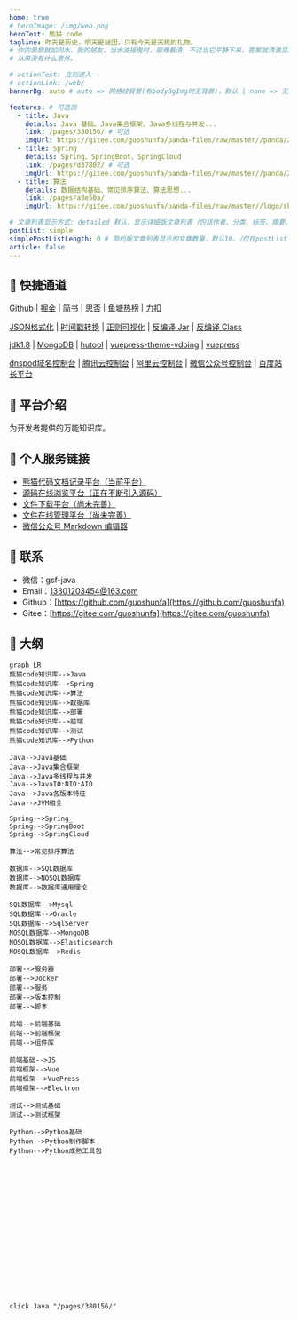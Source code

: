 ```yaml
---
home: true
# heroImage: /img/web.png
heroText: 熊猫 code
tagline: 昨天是历史，明天是谜团，只有今天是天赐的礼物。
# 你的思想就如同水，我的朋友，当水波摇曳时，很难看清，不过当它平静下来，答案就清澈见底了。
# 从来没有什么意外。

# actionText: 立刻进入 →
# actionLink: /web/
bannerBg: auto # auto => 网格纹背景(有bodyBgImg时无背景)，默认 | none => 无 | '大图地址' | background: 自定义背景样式       提示：如发现文本颜色不适应你的背景时可以到palette.styl修改$bannerTextColor变量

features: # 可选的
  - title: Java
    details: Java 基础、Java集合框架、Java多线程与并发...
    link: /pages/380156/ # 可选
    imgUrl: https://gitee.com/guoshunfa/panda-files/raw/master//panda/202109101822211.png # 可选
  - title: Spring
    details: Spring、SpringBoot、SpringCloud
    link: /pages/d37802/ # 可选
    imgUrl: https://gitee.com/guoshunfa/panda-files/raw/master//panda/202109101822005.png # 可选
  - title: 算法
    details: 数据结构基础、常见排序算法、算法思想...
    link: /pages/a8e50a/
    imgUrl: https://gitee.com/guoshunfa/panda-files/raw/master//logo/skill_logo/202109101827326.png

# 文章列表显示方式: detailed 默认，显示详细版文章列表（包括作者、分类、标签、摘要、分页等）| simple => 显示简约版文章列表（仅标题和日期）| none 不显示文章列表
postList: simple
simplePostListLength: 0 # 简约版文章列表显示的文章数量，默认10。（仅在postList设置为simple时生效）
article: false
---
```

## 👀 快捷通道

[Github](https://github.com/) | [掘金](https://juejin.im/) | [简书](https://www.jianshu.com/) | [思否](https://segmentfault.com/) | [鱼塘热榜](https://mo.fish/main/home/hot) | [力扣](https://leetcode-cn.com/)

[JSON格式化](https://www.bejson.com/jsonviewernew/) | [时间戳转换](http://tool.chinaz.com/tools/unixtime.aspx) | [正则可视化](https://regex101.com/) | [反编译 Jar](http://www.decompiler.com) | [反编译 Class](http://javare.cn/De)

[jdk1.8](https://docs.oracle.com/javase/8/docs/api/?xd_co_f=47c934d9-e663-4eba-819c-b726fc2d0847) | [MongoDB](https://docs.mongodb.com/manual/) | [hutool](https://hutool.cn/) | [vuepress-theme-vdoing](https://doc.xugaoyi.com/) | [vuepress](https://vuepress.vuejs.org/zh/)

[dnspod域名控制台](https://console.dnspod.cn) | [腾讯云控制台](https://console.cloud.tencent.com/) | [阿里云控制台](https://homenew.console.aliyun.com/) | [微信公众号控制台](https://mp.weixin.qq.com/) | [百度站长平台](https://ziyuan.baidu.com/)

## 🌲 平台介绍

为开发者提供的万能知识库。

## 🌹 个人服务链接

- [熊猫代码文档记录平台（当前平台）](https://pandacode.cn/)
- [源码在线浏览平台（正在不断引入源码）](http://coderead.pandacode.cn:82/)
- [文件下载平台（尚未完善）](http://file.download.pandacode.cn:81/)
- [文件在线管理平台（尚未完善）](http://file2.pandacode.cn:81/)
- [微信公众号 Markdown 编辑器](https://wechat.pandacode.cn/)

## 📮 联系

- 微信：gsf-java
- Email：13301203454@163.com
- Github：[https://github.com/guoshunfa](https://github.com/guoshunfa)
- Gitee：[https://gitee.com/guoshunfa](https://gitee.com/guoshunfa)

## 📖 大纲

```mermaid
graph LR
熊猫code知识库-->Java
熊猫code知识库-->Spring
熊猫code知识库-->算法
熊猫code知识库-->数据库
熊猫code知识库-->部署
熊猫code知识库-->前端
熊猫code知识库-->测试
熊猫code知识库-->Python

Java-->Java基础
Java-->Java集合框架
Java-->Java多线程与并发
Java-->JavaIO:NIO:AIO
Java-->Java各版本特征
Java-->JVM相关

Spring-->Spring_
Spring-->SpringBoot
Spring-->SpringCloud

算法-->常见排序算法

数据库-->SQL数据库
数据库-->NOSQL数据库
数据库-->数据库通用理论

SQL数据库-->Mysql
SQL数据库-->Oracle
SQL数据库-->SqlServer
NOSQL数据库-->MongoDB
NOSQL数据库-->Elasticsearch
NOSQL数据库-->Redis

部署-->服务器
部署-->Docker
部署-->服务
部署-->版本控制
部署-->脚本

前端-->前端基础
前端-->前端框架
前端-->组件库

前端基础-->JS
前端框架-->Vue
前端框架-->VuePress
前端框架-->Electron

测试-->测试基础
测试-->测试框架

Python-->Python基础
Python-->Python制作脚本
Python-->Python成熟工具包


















 
click Java "/pages/380156/"
```
